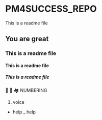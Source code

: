 # PM4SUCCESS_REPO
This is a readme file
## You are great
### This is a readme file
#### This is a readme file
##### This is a readme file
🚒 👮 🏘️
NUMBERING
1. voice
* help
_ help
